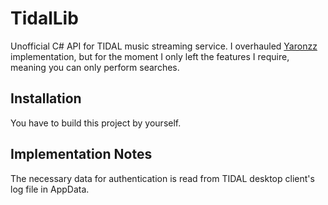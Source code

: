 # TidalLib
Unofficial C# API for TIDAL music streaming service. I overhauled [Yaronzz](https://github.com/yaronzz) implementation, but for the moment I only left the features I require, meaning you can only perform searches.

## Installation
You have to build this project by yourself.

## Implementation Notes
The necessary data for authentication is read from TIDAL desktop client's log file in AppData.
